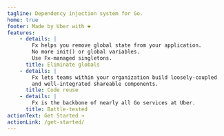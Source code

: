 ```yaml
---
tagline: Dependency injection system for Go.
home: true
footer: Made by Uber with ❤️
features:
    - details: |
        Fx helps you remove global state from your application.
        No more init() or global variables.
        Use Fx-managed singletons.
      title: Eliminate globals
    - details: |
        Fx lets teams within your organization build loosely-coupled
        and well-integrated shareable components.
      title: Code reuse
    - details: |
        Fx is the backbone of nearly all Go services at Uber.
      title: Battle-tested
actionText: Get Started →
actionLink: /get-started/
---
```



